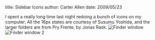 title: Sidebar Icons
author: Carter Allen
date: 2009/05/23

I spent a really long time last night redoing a bunch of icons on my computer. All the 16px states are courtesy of Susumu Yoshida, and the larger folders are from Pry Frente, by Jonas Rask.
<img src="http://www.opt-6.com/grabup/861e22b492b877bb969bff36faf6b4ff.png" alt="Finder window" />
<img src="http://www.opt-6.com/grabup/000f2375e894fa57ce8f72af04224b2a.png" alt="Finder window 2" />